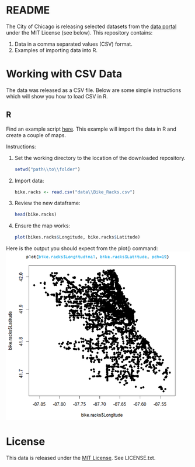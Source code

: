 README
======

The City of Chicago is releasing selected datasets from the [data portal](http://data.cityofchicago.org, 'Chicago Data Portal') under the MIT License (see below). This repository contains:
1. Data in a comma separated values (CSV) format.
2. Examples of importing data into R.

Working with CSV Data
=========================

The data was released as a CSV file. Below are some simple instructions which will show you how to load CSV in R.

R
---

Find an example script [here](/examples/Importing%20GeoJSON%20R%20Demo.R 'Importing GeoJSON data to R'). This example will import the data in R and create a couple of maps.

Instructions:
1. Set the working directory to the location of the downloaded repository.
    ```r
    setwd("path\\to\\folder")
    ```

2. Import data:
    ```r
    bike.racks <- read.csv("data\\Bike_Racks.csv")
    ```

3. Review the new dataframe:
    ```r
    head(bike.racks)
    ```

4. Ensure the map works:
    ```r
    plot(bikes.racks$Longitude, bike.racks$Latitude)
    ```

Here is the output you should expect from the plot() command:
![plot(bike.racks)](/examples/R-plot-bike-racks.png)

License
=======

This data is released under the [MIT License](http://opensource.org/licenses/MIT). See LICENSE.txt.